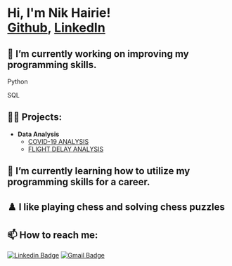 <h1>Hi, I'm Nik Hairie! <br/><a href="https://github.com/Nik-Hairie">Github</a>, <a href="https://www.linkedin.com/in/nikhairie2000/">LinkedIn</a></h1>

<h2>🔭 I’m currently working on improving my programming skills.</h2>
Python

SQL

<h2>👨‍💻 Projects:</h2>

- <b>Data Analysis</b>
  - [COVID-19 ANALYSIS](https://github.com/Nik-Hairie/Covid-19-Analysis)
  - [FLIGHT DELAY ANALYSIS](https://github.com/Nik-Hairie/Flight-Delay-Analysis)


<h2>🌱 I’m currently learning how to utilize my programming skills for a career.</h2>

<h2>♟️ I like playing chess and solving chess puzzles</h2>

<h2>📫 How to reach me: </h2>

[![Linkedin Badge](https://img.shields.io/badge/-LinkedIn-blue?style=flat-square&logo=Linkedin&logoColor=white&link=https://www.linkedin.com/in/nikhairie2000/)](https://www.linkedin.com/in/nikhairie2000/)
[![Gmail Badge](https://img.shields.io/badge/-Gmail-c14438?style=flat-square&logo=Gmail&logoColor=white&link=mailto:nikhairie00@gmail.com)](mailto:nikhairie00@gmail.com)
